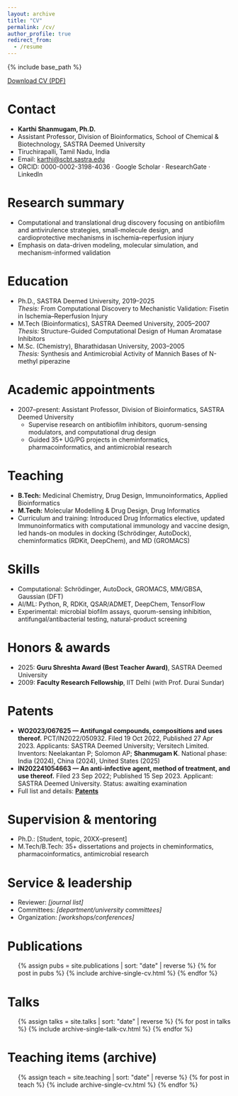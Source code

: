 ```yaml
---
layout: archive
title: "CV"
permalink: /cv/
author_profile: true
redirect_from:
  - /resume
---
```


{% include base_path %}

[Download CV (PDF)](/files/Karthi_Shanmugam_CV.pdf)

Contact
======
* **Karthi Shanmugam, Ph.D.**
* Assistant Professor, Division of Bioinformatics, School of Chemical & Biotechnology, SASTRA Deemed University
* Tiruchirapalli, Tamil Nadu, India
* Email: karthi@scbt.sastra.edu
* ORCID: 0000-0002-3198-4036 · Google Scholar · ResearchGate · LinkedIn

Research summary
======
* Computational and translational drug discovery focusing on antibiofilm and antivirulence strategies, small-molecule design, and cardioprotective mechanisms in ischemia–reperfusion injury
* Emphasis on data-driven modeling, molecular simulation, and mechanism-informed validation

Education
======
* Ph.D., SASTRA Deemed University, 2019–2025  
  *Thesis:* From Computational Discovery to Mechanistic Validation: Fisetin in Ischemia–Reperfusion Injury
* M.Tech (Bioinformatics), SASTRA Deemed University, 2005–2007  
  *Thesis:* Structure-Guided Computational Design of Human Aromatase Inhibitors
* M.Sc. (Chemistry), Bharathidasan University, 2003–2005  
  *Thesis:* Synthesis and Antimicrobial Activity of Mannich Bases of N-methyl piperazine

Academic appointments
======
* 2007–present: Assistant Professor, Division of Bioinformatics, SASTRA Deemed University  
  * Supervise research on antibiofilm inhibitors, quorum-sensing modulators, and computational drug design  
  * Guided 35+ UG/PG projects in cheminformatics, pharmacoinformatics, and antimicrobial research

Teaching
======
* **B.Tech:** Medicinal Chemistry, Drug Design, Immunoinformatics, Applied Bioinformatics  
* **M.Tech:** Molecular Modelling & Drug Design, Drug Informatics  
* Curriculum and training: Introduced Drug Informatics elective, updated Immunoinformatics with computational immunology and vaccine design, led hands-on modules in docking (Schrödinger, AutoDock), cheminformatics (RDKit, DeepChem), and MD (GROMACS)

Skills
======
* Computational: Schrödinger, AutoDock, GROMACS, MM/GBSA, Gaussian (DFT)
* AI/ML: Python, R, RDKit, QSAR/ADMET, DeepChem, TensorFlow
* Experimental: microbial biofilm assays, quorum-sensing inhibition, antifungal/antibacterial testing, natural-product screening

Honors & awards
======
* 2025: **Guru Shreshta Award (Best Teacher Award)**, SASTRA Deemed University  
* 2009: **Faculty Research Fellowship**, IIT Delhi (with Prof. Durai Sundar)

Patents
======
* **WO2023/067625 — Antifungal compounds, compositions and uses thereof.** PCT/IN2022/050932. Filed 19 Oct 2022, Published 27 Apr 2023. Applicants: SASTRA Deemed University; Versitech Limited. Inventors: Neelakantan P; Solomon AP; **Shanmugam K**. National phase: India (2024), China (2024), United States (2025)
* **IN202241054663 — An anti-infective agent, method of treatment, and use thereof.** Filed 23 Sep 2022; Published 15 Sep 2023. Applicant: SASTRA Deemed University. Status: awaiting examination
* Full list and details: **[Patents](/patents/)**

Supervision & mentoring
======
* Ph.D.: [Student, topic, 20XX–present]  
* M.Tech/B.Tech: 35+ dissertations and projects in cheminformatics, pharmacoinformatics, antimicrobial research

Service & leadership
======
* Reviewer: *[journal list]*  
* Committees: *[department/university committees]*  
* Organization: *[workshops/conferences]*

Publications
======
<ul>
{% assign pubs = site.publications | sort: "date" | reverse %}
{% for post in pubs %}
  {% include archive-single-cv.html %}
{% endfor %}
</ul>

Talks
======
<ul>
{% assign talks = site.talks | sort: "date" | reverse %}
{% for post in talks %}
  {% include archive-single-talk-cv.html %}
{% endfor %}
</ul>

Teaching items (archive)
======
<ul>
{% assign teach = site.teaching | sort: "date" | reverse %}
{% for post in teach %}
  {% include archive-single-cv.html %}
{% endfor %}
</ul>
